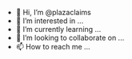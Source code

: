 - 👋 Hi, I’m @plazaclaims
- 👀 I’m interested in ...
- 🌱 I’m currently learning ...
- 💞️ I’m looking to collaborate on ...
- 📫 How to reach me ...

<!---
plazaclaims/plazaclaims is a ✨ special ✨ repository because its `README.md` (this file) appears on your GitHub profile.
You can click the Preview link to take a look at your changes.
--->
